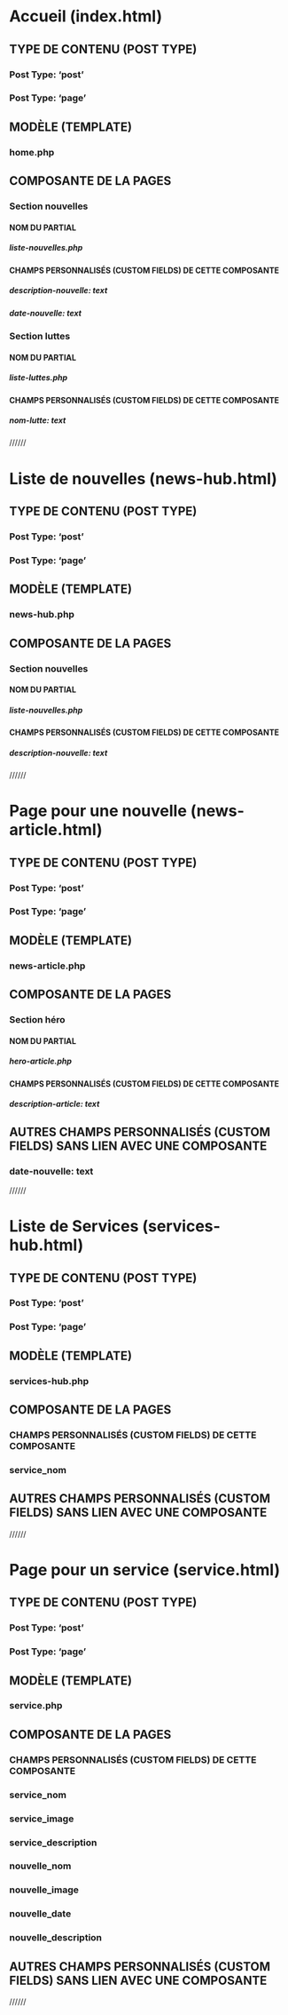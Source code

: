 # Accueil (index.html)
## TYPE DE CONTENU (POST TYPE)
### Post Type: ‘post’
### Post Type: ‘page’

## MODÈLE (TEMPLATE)
### home.php

## COMPOSANTE DE LA PAGES
### Section nouvelles
#### NOM DU PARTIAL
##### liste-nouvelles.php

#### CHAMPS PERSONNALISÉS (CUSTOM FIELDS) DE CETTE COMPOSANTE
##### description-nouvelle: text

##### date-nouvelle: text

### Section luttes
#### NOM DU PARTIAL
##### liste-luttes.php

#### CHAMPS PERSONNALISÉS (CUSTOM FIELDS) DE CETTE COMPOSANTE
##### nom-lutte: text

//////

# Liste de nouvelles (news-hub.html)
## TYPE DE CONTENU (POST TYPE)
### Post Type: ‘post’

### Post Type: ‘page’

## MODÈLE (TEMPLATE)
### news-hub.php

## COMPOSANTE DE LA PAGES
### Section nouvelles
#### NOM DU PARTIAL
##### liste-nouvelles.php

#### CHAMPS PERSONNALISÉS (CUSTOM FIELDS) DE CETTE COMPOSANTE
##### description-nouvelle: text

//////

# Page pour une nouvelle (news-article.html)
## TYPE DE CONTENU (POST TYPE)
### Post Type: ‘post’

### Post Type: ‘page’

## MODÈLE (TEMPLATE)
### news-article.php

## COMPOSANTE DE LA PAGES
### Section héro
#### NOM DU PARTIAL
##### hero-article.php

#### CHAMPS PERSONNALISÉS (CUSTOM FIELDS) DE CETTE COMPOSANTE
##### description-article: text

## AUTRES CHAMPS PERSONNALISÉS (CUSTOM FIELDS) SANS LIEN AVEC UNE COMPOSANTE
### date-nouvelle: text

//////

# Liste de Services (services-hub.html)
## TYPE DE CONTENU (POST TYPE)
### Post Type: ‘post’
### Post Type: ‘page’
## MODÈLE (TEMPLATE)
### services-hub.php
## COMPOSANTE DE LA PAGES
### CHAMPS PERSONNALISÉS (CUSTOM FIELDS) DE CETTE COMPOSANTE
### service_nom
## AUTRES CHAMPS PERSONNALISÉS (CUSTOM FIELDS) SANS LIEN AVEC UNE COMPOSANTE

//////

# Page pour un service (service.html)
## TYPE DE CONTENU (POST TYPE)
### Post Type: ‘post’
### Post Type: ‘page’
## MODÈLE (TEMPLATE)
### service.php
## COMPOSANTE DE LA PAGES
### CHAMPS PERSONNALISÉS (CUSTOM FIELDS) DE CETTE COMPOSANTE
### service_nom
### service_image
### service_description
### nouvelle_nom
### nouvelle_image
### nouvelle_date
### nouvelle_description
## AUTRES CHAMPS PERSONNALISÉS (CUSTOM FIELDS) SANS LIEN AVEC UNE COMPOSANTE

//////